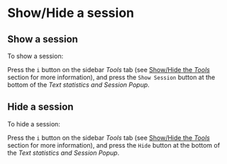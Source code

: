 # Show/Hide a session 

## Show a session 

To show a session:

Press the `i` button on the sidebar _Tools_ tab (see [Show/Hide the _Tools_](#show-hide-tools)  section for more information), and press the `Show Session` button at the bottom of the _Text statistics and Session Popup_.    

## Hide a session 

To hide a session:

Press the `i` button on the sidebar _Tools_ tab (see [Show/Hide the _Tools_](#show-hide-tools)  section for more information), and press the `Hide` button at the bottom of the _Text statistics and Session Popup_.       
